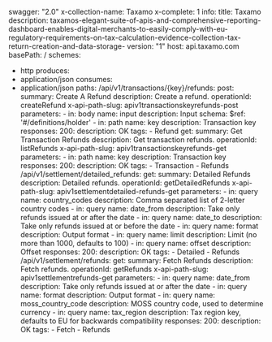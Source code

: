 swagger: "2.0"
x-collection-name: Taxamo
x-complete: 1
info:
  title: Taxamo
  description: taxamos-elegant-suite-of-apis-and-comprehensive-reporting-dashboard-enables-digital-merchants-to-easily-comply-with-eu-regulatory-requirements-on-tax-calculation-evidence-collection-tax-return-creation-and-data-storage-
  version: "1"
host: api.taxamo.com
basePath: /
schemes:
- http
produces:
- application/json
consumes:
- application/json
paths:
  /api/v1/transactions/{key}/refunds:
    post:
      summary: Create A Refund
      description: Create a refund.
      operationId: createRefund
      x-api-path-slug: apiv1transactionskeyrefunds-post
      parameters:
      - in: body
        name: input
        description: Input
        schema:
          $ref: '#/definitions/holder'
      - in: path
        name: key
        description: Transaction key
      responses:
        200:
          description: OK
      tags:
      - Refund
    get:
      summary: Get Transaction Refunds
      description: Get transaction refunds.
      operationId: listRefunds
      x-api-path-slug: apiv1transactionskeyrefunds-get
      parameters:
      - in: path
        name: key
        description: Transaction key
      responses:
        200:
          description: OK
      tags:
      - Transaction
      - Refunds
  /api/v1/settlement/detailed_refunds:
    get:
      summary: Detailed Refunds
      description: Detailed refunds.
      operationId: getDetailedRefunds
      x-api-path-slug: apiv1settlementdetailed-refunds-get
      parameters:
      - in: query
        name: country_codes
        description: Comma separated list of 2-letter country codes
      - in: query
        name: date_from
        description: Take only refunds issued at or after the date
      - in: query
        name: date_to
        description: Take only refunds issued at or before the date
      - in: query
        name: format
        description: Output format
      - in: query
        name: limit
        description: Limit (no more than 1000, defaults to 100)
      - in: query
        name: offset
        description: Offset
      responses:
        200:
          description: OK
      tags:
      - Detailed
      - Refunds
  /api/v1/settlement/refunds:
    get:
      summary: Fetch Refunds
      description: Fetch refunds.
      operationId: getRefunds
      x-api-path-slug: apiv1settlementrefunds-get
      parameters:
      - in: query
        name: date_from
        description: Take only refunds issued at or after the date
      - in: query
        name: format
        description: Output format
      - in: query
        name: moss_country_code
        description: MOSS country code, used to determine currency
      - in: query
        name: tax_region
        description: Tax region key, defaults to EU for backwards compatibility
      responses:
        200:
          description: OK
      tags:
      - Fetch
      - Refunds